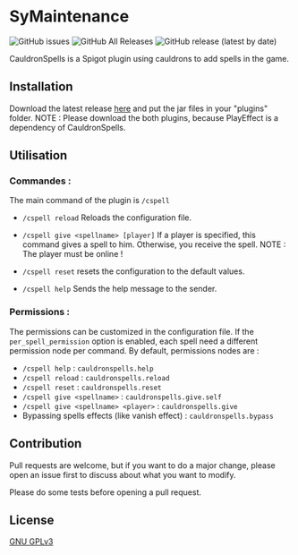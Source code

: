 # SyMaintenance
![GitHub issues](https://img.shields.io/github/issues/SyFizz/CauldronSpellsRewrite?label=issues) ![GitHub All Releases](https://img.shields.io/github/downloads/SyFizz/CauldronSpellsRewrite/total?color=light%20green) ![GitHub release (latest by date)](https://img.shields.io/github/v/release/SyFizz/CauldronSpellsRewrite)

CauldronSpells is a Spigot plugin using cauldrons to add spells in the game.

## Installation

Download the latest release [here](https://github.com/SyFizz/SyMaintenance/releases) and put the jar files in your "plugins" folder.
NOTE : Please download the both plugins, because PlayEffect is a dependency of CauldronSpells.

## Utilisation

### Commandes :
The main command of the plugin is `/cspell`

- `/cspell reload` Reloads the configuration file.

- `/cspell give <spellname> [player]` If a player is specified, this command gives a spell to him. Otherwise, you receive the spell. 
NOTE : The player must be online !

- `/cspell reset` resets the configuration to the default values.

- `/cspell help` Sends the help message to the sender.
### Permissions :

The permissions can be customized in the configuration file. If the `per_spell_permission` option is enabled, each spell need a different permission node per command.
By default, permissions nodes are :
- `/cspell help` : `cauldronspells.help`
- `/cspell reload` : `cauldronspells.reload`
- `/cspell reset` : `cauldronspells.reset`
- `/cspell give <spellname>` : `cauldronspells.give.self`
- `/cspell give <spellname> <player>` : `cauldronspells.give`
- Bypassing spells effects (like vanish effect) : `cauldronspells.bypass`

## Contribution
Pull requests are welcome, but if you want to do a major change, please open an issue first to discuss about what you want to modify.

Please do some tests before opening a pull request.

## License
[GNU GPLv3](https://choosealicense.com/licenses/gpl-3.0/)
